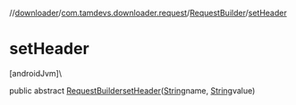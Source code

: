 //[downloader](../../../index.md)/[com.tamdevs.downloader.request](../index.md)/[RequestBuilder](index.md)/[setHeader](set-header.md)

# setHeader

[androidJvm]\

public abstract [RequestBuilder](index.md)[setHeader](set-header.md)([String](https://developer.android.com/reference/kotlin/java/lang/String.html)name, [String](https://developer.android.com/reference/kotlin/java/lang/String.html)value)
